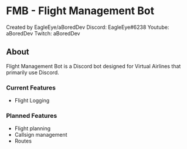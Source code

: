 # FMB - Flight Management Bot
Created by EagleEye/aBoredDev
Discord: EagleEye#6238
Youtube: aBoredDev
Twitch: aBoredDev

## About
Flight Management Bot is a Discord bot designed for Virtual Airlines that primarily use Discord.

### Current Features
- Flight Logging

### Planned Features
- Flight planning
- Callsign management
- Routes
